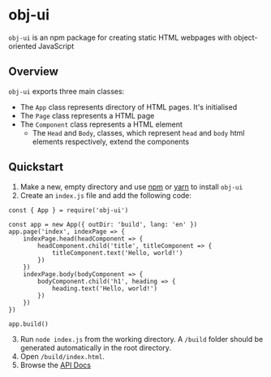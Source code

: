 # obj-ui
`obj-ui` is an npm package for creating static HTML webpages with object-oriented JavaScript

## Overview
`obj-ui` exports three main classes:
- The `App` class represents directory of HTML pages. It's initialised 
- The `Page` class represents a HTML page
- The `Component` class represents a HTML element
    - The `Head` and `Body`, classes, which represent `head` and `body` html elements respectively, extend the components

## Quickstart
1. Make a new, empty directory and use [npm](https://www.npmjs.com/) or [yarn](https://yarnpkg.com/) to install `obj-ui`
2. Create an `index.js` file and add the following code:
```
const { App } = require('obj-ui')

const app = new App({ outDir: 'build', lang: 'en' })
app.page('index', indexPage => {
    indexPage.head(headComponent => {
        headComponent.child('title', titleComponent => {
            titleComponent.text('Hello, world!')
        })
    })
    indexPage.body(bodyComponent => {
        bodyComponent.child('h1', heading => {
            heading.text('Hello, world!')
        })
    }) 
})

app.build()
```
3. Run `node index.js` from the working directory. A `/build` folder should be generated automatically in the root directory.
4. Open `/build/index.html`.
5. Browse the [API Docs](docs/modules.md)